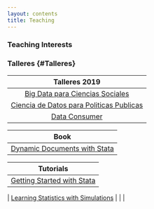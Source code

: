 ```yaml
---
layout: contents
title: Teaching
---
```


<a name="Interests"></a>
### Teaching Interests

### Talleres {#Talleres}

| Talleres 2019  |
|:-------------:|
| [Big Data para Ciencias Sociales](workshops/programmer/programmer.md) |
| [Ciencia de Datos para Politicas Publicas](workshops/analyst.md) |
| [Data Consumer](workshops/consumer.md)  |

| Book |
| ---  |
| [Dynamic Documents with Stata](training/dynamic-documents/dynamicdocs-stata.md)   |

| Tutorials  |
|:-------------:|
| [Getting Started with Stata](training/stata/stata.md)  |

| [Learning Statistics with Simulations]()   |
|   |



<!-- NAVIGATION TOOLS
<a href="/teaching">Teaching Menu</a>
<a onclick="window.history.back()">Back</a>
[Home2]({{ site.url }}/)
<a href='{{site.url}}/'>Home3</a-->

